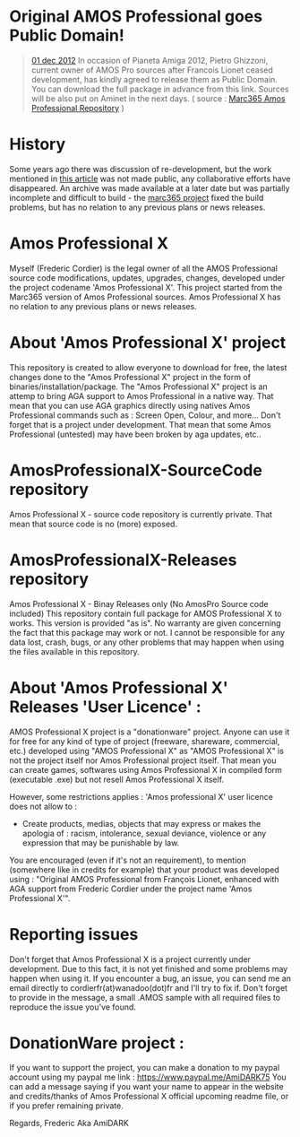 # Original AMOS Professional goes Public Domain!
> [01 dec 2012](https://web.archive.org/web/20130530022407/http://www.pianetaamiga.it)
In occasion of Pianeta Amiga 2012, Pietro Ghizzoni, current owner of AMOS Pro sources after Francois Lionet ceased development, has kindly agreed to release them as Public Domain. You can download the full package in advance from this link. Sources will be also put on Aminet in the next days. ( source : [Marc365 Amos Professional Repository](https://github.com/marc365/AMOSProfessional) )

# History
Some years ago there was discussion of re-development, but the work mentioned in [this article](http://www.amiworld.it/news/amos_upgrade_eng.html) was not made public, any collaborative efforts have disappeared. An archive was made available at a later date but was partially incomplete and difficult to build - the [marc365 project](https://github.com/marc365/AMOSProfessional) fixed the build problems, but has no relation to any previous plans or news releases.

# Amos Professional X
Myself (Frederic Cordier) is the legal owner of all the AMOS Professional source code modifications, updates, upgrades, changes, developed under the project codename 'Amos Professional X'. This project started from the Marc365 version of Amos Professional sources. Amos Professional X has no relation to any previous plans or news releases.

# About 'Amos Professional X' project
This repository is created to allow everyone to download  for free, the latest changes done to the "Amos Professional X" project in the form of binaries/installation/package. The "Amos Professional X" project is an attemp to bring AGA support to Amos Professional in a native way. That mean that you can use AGA graphics directly using natives Amos Professional commands such as : Screen Open, Colour, and more... Don't forget that is a project under development. That mean that some Amos Professional (untested) may have been broken by aga updates, etc..

# AmosProfessionalX-SourceCode repository
Amos Professional X - source code repository is currently private. That mean that source code is no (more) exposed.

# AmosProfessionalX-Releases repository
Amos Professional X - Binay Releases only (No AmosPro Source code included) This repository contain full package for AMOS Professional X to works. This version is provided "as is". No warranty are given concerning the fact that this package may work or not. I cannot be responsible for any data lost, crash, bugs, or any other problems that may happen when using the files available in this repository.


# About 'Amos Professional X' Releases 'User Licence' :
AMOS Professional X project is a "donationware" project. Anyone can use it for free for any kind of type of project (freeware, shareware, commercial, etc.) developed using "AMOS Professional X" as "AMOS Professional X" is not the project itself nor Amos Professional project itself. That mean you can create games, softwares using Amos Professional X in compiled form (executable .exe) but not resell Amos Professional X itself.

However, some restrictions applies : 'Amos professional X' user licence does not allow to :
- Create products, medias, objects that may express or makes the apologia of : racism, intolerance, sexual deviance, violence or any expression that may be punishable by law.

You are encouraged (even if it's not an requirement), to mention (somewhere like in credits for example) that your product was developed using : "Original AMOS Professional from François Lionet, enhanced with AGA support from Frederic Cordier under the project name 'Amos Professional X'".

# Reporting issues
Don't forget that Amos Professional X is a project currently under development. Due to this fact, it is not yet finished and some problems may happen when using it.
If you encounter a bug, an issue, you can send me an email directly to cordierfr(at)wanadoo(dot)fr and I'll try to fix if. Don't forget to provide in the message, a small .AMOS sample with all required files to reproduce the issue you've found.

# DonationWare project :
If you want to support the project, you can make a donation to my paypal account using my paypal me link : https://www.paypal.me/AmiDARK75
You can add a message saying if you want your name to appear in the website and credits/thanks of Amos Professional X official upcoming readme file, or if you prefer remaining private.

Regards, Frederic Aka AmiDARK
